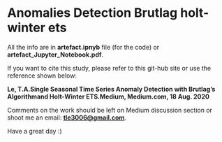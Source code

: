 # Anomalies Detection Brutlag holt-winter ets
All the info are in <b>artefact.ipnyb</b> file (for the code) or <b>artefact_Jupyter_Notebook.pdf</b>.

If you want to cite this study, please refer to this git-hub site or use the reference shown below:
<br>

<b>Le, T.A.Single Seasonal Time Series Anomaly Detection with Brutlag’s Algorithmand Holt-Winter ETS.Medium, Medium.com, 18 Aug.  2020 </b>
<br>

Comments on the work should be left on Medium discussion section or shoot me an email: <b>tle3006@gmail.com</b>. 

Have a great day :)
